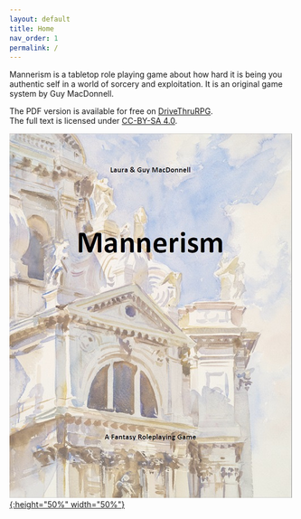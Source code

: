 ```yaml
---
layout: default
title: Home
nav_order: 1
permalink: /
---
```


Mannerism is a tabletop role playing game about how hard it is being you authentic self in a world of sorcery and exploitation. It is an original game system by Guy MacDonnell.

The PDF version is available for free on [DriveThruRPG](https://www.drivethrurpg.com/product/373473/Mannerism).  
The full text is licensed under [CC-BY-SA 4.0](https://creativecommons.org/licenses/by-sa/4.0/).  

<p></p>

[![Alt text](/img/MannerismCover.jpg "Click to enlarge"){:height="50%" width="50%"}](/img/MannerismCover.jpg)
